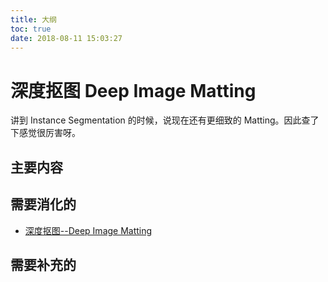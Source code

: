 ```yaml
---
title: 大纲
toc: true
date: 2018-08-11 15:03:27
---
```


# 深度抠图 Deep Image Matting

讲到 Instance Segmentation 的时候，说现在还有更细致的 Matting。因此查了下感觉很厉害呀。


## 主要内容






## 需要消化的

- [深度抠图--Deep Image Matting](https://blog.csdn.net/zhangjunhit/article/details/64123083)


## 需要补充的
